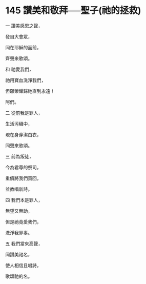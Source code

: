 # 145 讚美和敬拜──聖子(祂的拯救)

一 讚美感恩之聲，

發自大會眾，

同在耶穌的面前，

齊聲來歌頌。

和 祂愛我們，

祂用寶血洗淨我們，

但願榮耀歸祂直到永遠！

阿們。

二 從前我是罪人，

生活污穢中，

現在身穿潔白衣，

同聲來歌頌。

三 前為叛徒，

今為君尊的祭司，

重價將我們買回，

並教唱新詩。

四 我們本是罪人，

無望又無助，

但是祂竟愛我們，

洗淨我罪辜。

五 我們當來高聲，

同讚美祂名，

使人相信且唱詩，

歌頌祂的名。

